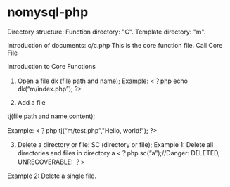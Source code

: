 # nomysql-php
Directory structure:
Function directory: "C".
Template directory: "m".

Introduction of documents:
c/c.php
This is the core function file.
Call Core File
<?php 
require ($_SERVER['DOCUMENT_ROOT'].'/c/c.php');
?>

Introduction to Core Functions
1. Open a file
dk (file path and name);
Example:
<？php
echo dk(“m/index.php”);
?>

2. Add a file

tj(file path and name,content);

Example:
<？php
tj(“m/test.php”,"Hello, world!");
?>

3. Delete a directory or file:
SC (directory or file);
Example 1: Delete all directories and files in directory a
<？php
sc(“a”);//Danger: DELETED, UNRECOVERABLE!
？>

Example 2: Delete a single file.
<?php
sc("a/test.html");//Danger: Deleted files cannot be recovered!
?>
